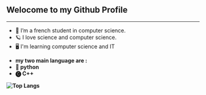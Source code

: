 ## Welocome to my Github Profile 

<hr />

-  📘 I’m a french student in computer science.
-  🪐 I love science and computer science.
-  🖥️ I'm learning computer science and IT

<b/>
<b/>

-  my two main language are :
-  🐍 python
-  🅒 C++ 

![Top Langs](https://github-readme-stats.vercel.app/api/top-langs/?username=Kelqu1&layout=compact&theme=vision-friendly-dark)
